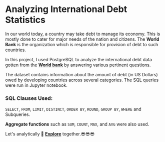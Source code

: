 # Analyzing International Debt Statistics

In our world today, a country may take debt to manage its economy. This is mostly done to cater for major needs of the nation and citizens. The **World Bank** is the organization which is responsible for provision of debt to such countries. 

In this project, I used PostgreSQL to analyze the international debt data gotten from the **[World bank](https://www.worldbank.org)** by answering various pertinent questions.

The dataset contains information about the amount of debt (in US Dollars) owed by developing countries across several categories. The SQL queries were run in Jupyter notebook.

### SQL Clauses Used:
`SELECT`, `FROM`, `LIMIT`, `DISTINCT`, `ORDER BY`, `ROUND`, `GROUP BY`, `WHERE` and Subqueries.

**Aggregate functions** such as `SUM`, `COUNT`, `MAX`, and `AVG` were also used.

Let's analytically 🔭 **[Explore](https://github.com/Analyst-Joan/Exploratory-Data-Analysis-with-PostgreSQL/blob/main/Analyze_International_Debt_Statistics.ipynb)** together.:sunglasses::sunglasses::sunglasses:
